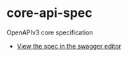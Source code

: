 # core-api-spec

OpenAPIv3 core specification

- [View the spec in the swagger editor](https://editor.swagger.io/?import=https://raw.githubusercontent.com/aurelian-one/core-api-spec/master/spec/src/spec.yaml)
